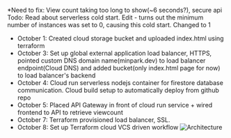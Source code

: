 \*Need to fix: View count taking too long to show(~6 seconds?), secure api
Todo: Read about serverless cold start. Edit - turns out the minimum number of instances was set to 0, causing this cold start. Changed to 1

-  October 1: Created cloud storage bucket and uploaded index.html using terraform
-  October 3: Set up global external application load balancer, HTTPS, pointed custom DNS domain name(minpark.dev) to load balancer endpoint(Cloud DNS) and added bucket(only index.html page for now) to load balancer's backend
-  October 4: Cloud run serverless nodejs container for firestore database communication. Cloud build setup to automatically deploy from github repo
-  October 5: Placed API Gateway in front of cloud run service + wired frontend to API to retrieve viewcount
-  October 7: Terraform provisioned load balancer, SSL.
-  October 8: Set up Terraform cloud VCS driven workflow
   ![Architecture](https://github.com/jmpark95/Cloud-project/assets/118156038/e1e0ec86-acd9-41db-8dfa-5e049ffb7db4)
